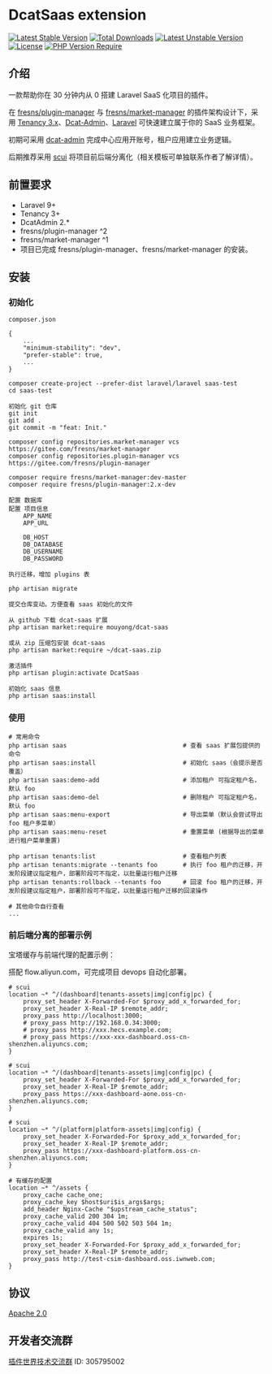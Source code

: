 # DcatSaas extension

[![Latest Stable Version](http://poser.pugx.org/mouyong/dcat-saas/v)](https://packagist.org/packages/mouyong/dcat-saas) [![Total Downloads](http://poser.pugx.org/mouyong/dcat-saas/downloads)](https://packagist.org/packages/mouyong/dcat-saas) [![Latest Unstable Version](http://poser.pugx.org/mouyong/dcat-saas/v/unstable)](https://packagist.org/packages/mouyong/dcat-saas) [![License](http://poser.pugx.org/mouyong/dcat-saas/license)](https://packagist.org/packages/mouyong/dcat-saas) [![PHP Version Require](http://poser.pugx.org/mouyong/dcat-saas/require/php)](https://packagist.org/packages/mouyong/dcat-saas)

## 介绍

一款帮助你在 30 分钟内从 0 搭建 Laravel SaaS 化项目的插件。

在 [fresns/plugin-manager](http://gitee.com/fresns/plugin-manager) 与 [fresns/market-manager](https://gitee.com/fresns/market-manager) 的插件架构设计下，采用 [Tenancy 3.x](https://tenancyforlaravel.com/)、[Dcat-Admin](http://www.dcatadmin.com/)、[Laravel](https://laravel.com/) 可快速建立属于你的 SaaS 业务框架。

初期可采用 [dcat-admin](https://learnku.com/docs/dcat-admin/2.x) 完成中心应用开账号，租户应用建立业务逻辑。

后期推荐采用 [scui](https://lolicode.gitee.io/scui-doc/) 将项目前后端分离化（相关模板可单独联系作者了解详情）。


## 前置要求

- Laravel 9+
- Tenancy 3+
- DcatAdmin 2.*
- fresns/plugin-manager ^2
- fresns/market-manager ^1
- 项目已完成 fresns/plugin-manager、fresns/market-manager 的安装。


## 安装

### 初始化

`composer.json`
```
{
    ...
    "minimum-stability": "dev",
    "prefer-stable": true,
    ...
}
```

```
composer create-project --prefer-dist laravel/laravel saas-test
cd saas-test

初始化 git 仓库
git init
git add .
git commit -m "feat: Init."

composer config repositories.market-manager vcs https://gitee.com/fresns/market-manager
composer config repositories.plugin-manager vcs https://gitee.com/fresns/plugin-manager

composer require fresns/market-manager:dev-master
composer require fresns/plugin-manager:2.x-dev

配置 数据库
配置 项目信息
	APP_NAME
	APP_URL

	DB_HOST
	DB_DATABASE
	DB_USERNAME
	DB_PASSWORD

执行迁移，增加 plugins 表

php artisan migrate

提交仓库变动。方便查看 saas 初始化的文件

从 github 下载 dcat-saas 扩展
php artisan market:require mouyong/dcat-saas

或从 zip 压缩包安装 dcat-saas
php artisan market:require ~/dcat-saas.zip

激活插件
php artisan plugin:activate DcatSaas

初始化 saas 信息
php artisan saas:install
```


### 使用

```
# 常用命令
php artisan saas                                # 查看 saas 扩展包提供的命令
php artisan saas:install                        # 初始化 saas（会提示是否覆盖）
php artisan saas:demo-add                       # 添加租户 可指定租户名，默认 foo
php artisan saas:demo-del                       # 删除租户 可指定租户名，默认 foo
php artisan saas:menu-export                    # 导出菜单（默认会尝试导出 foo 租户多菜单）
php artisan saas:menu-reset                     # 重置菜单 (根据导出的菜单进行租户菜单重置)

php artisan tenants:list                        # 查看租户列表
php artisan tenants:migrate --tenants foo       # 执行 foo 租户的迁移，开发阶段建议指定租户，部署阶段可不指定，以批量运行租户迁移
php artisan tenants:rollback --tenants foo      # 回滚 foo 租户的迁移，开发阶段建议指定租户，部署阶段可不指定，以批量运行租户迁移的回滚操作

# 其他命令自行查看
...
```


### 前后端分离的部署示例

宝塔缓存与前端代理的配置示例：

搭配 flow.aliyun.com，可完成项目 devops 自动化部署。

```
# scui
location ~* ^/(dashboard|tenants-assets|img|config|pc) {
    proxy_set_header X-Forwarded-For $proxy_add_x_forwarded_for;
    proxy_set_header X-Real-IP $remote_addr;
    proxy_pass http://localhost:3000;
    # proxy_pass http://192.168.0.34:3000;
    # proxy_pass http://xxx.hecs.example.com;
    # proxy_pass https://xxx-xxx-dashboard.oss-cn-shenzhen.aliyuncs.com;
}

# scui
location ~* ^/(dashboard|tenants-assets|img|config|pc) {
    proxy_set_header X-Forwarded-For $proxy_add_x_forwarded_for;
    proxy_set_header X-Real-IP $remote_addr;
    proxy_pass https://xxx-dashboard-aone.oss-cn-shenzhen.aliyuncs.com;
}

# scui
location ~* ^/(platform|platform-assets|img|config) {
    proxy_set_header X-Forwarded-For $proxy_add_x_forwarded_for;
    proxy_set_header X-Real-IP $remote_addr;
    proxy_pass https://xxx-dashboard-platform.oss-cn-shenzhen.aliyuncs.com;
}

# 有缓存的配置
location ~* ^/assets {
    proxy_cache cache_one;
    proxy_cache_key $host$uri$is_args$args;
    add_header Nginx-Cache "$upstream_cache_status";
    proxy_cache_valid 200 304 1m;
    proxy_cache_valid 404 500 502 503 504 1m;
    proxy_cache_valid any 1s;
    expires 1s;
    proxy_set_header X-Forwarded-For $proxy_add_x_forwarded_for;
    proxy_set_header X-Real-IP $remote_addr;
    proxy_pass http://test-csim-dashboard.oss.iwnweb.com;
}
```


## 协议
[Apache 2.0](LICENSE)


## 开发者交流群
[插件世界技术交流群](https://qm.qq.com/cgi-bin/qm/qr?k=JdZJTPzOEsDo3gCR1ENENRXqWPmM-67l&jump_from=webapi&authKey=5EZ6xwqKptmf3U3QMT/IkclubXceZt2JWqkiQbfwXiELv2d4roHTMX32MmBWoi4q) ID: 305795002
